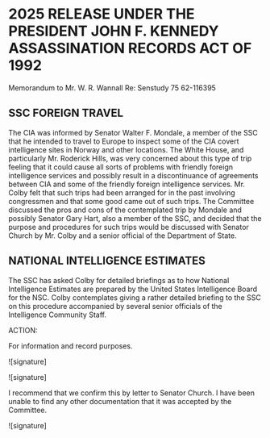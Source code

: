 # 2025 RELEASE UNDER THE PRESIDENT JOHN F. KENNEDY ASSASSINATION RECORDS ACT OF 1992

Memorandum to Mr. W. R. Wannall
Re: Senstudy 75
62-116395

## SSC FOREIGN TRAVEL

The CIA was informed by Senator Walter F. Mondale, a member of the SSC that he intended to travel to Europe to inspect some of the CIA covert intelligence sites in Norway and other locations. The White House, and particularly Mr. Roderick Hills, was very concerned about this type of trip feeling that it could cause all sorts of problems with friendly foreign intelligence services and possibly result in a discontinuance of agreements between CIA and some of the friendly foreign intelligence services. Mr. Colby felt that such trips had been arranged for in the past involving congressmen and that some good came out of such trips. The Committee discussed the pros and cons of the contemplated trip by Mondale and possibly Senator Gary Hart, also a member of the SSC, and decided that the purpose and procedures for such trips would be discussed with Senator Church by Mr. Colby and a senior official of the Department of State.

## NATIONAL INTELLIGENCE ESTIMATES

The SSC has asked Colby for detailed briefings as to how National Intelligence Estimates are prepared by the United States Intelligence Board for the NSC. Colby contemplates giving a rather detailed briefing to the SSC on this procedure accompanied by several senior officials of the Intelligence Community Staff.

ACTION:

For information and record purposes.

![signature]

![signature]

I recommend that we confirm this by letter to Senator Church. I have been unable to find any other documentation that it was accepted by the Committee.

![signature]
